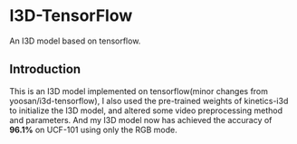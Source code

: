# I3D-TensorFlow

An I3D model based on tensorflow.

## Introduction
This is an I3D model implemented on tensorflow(minor changes from yoosan/i3d-tensorflow), I also used the pre-trained weights of kinetics-i3d to initialize the I3D model, and altered some video preprocessing method and parameters. And my I3D model now has achieved the accuracy of **96.1%** on UCF-101 using only the RGB mode.
